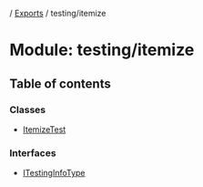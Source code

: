 [](../README.md) / [Exports](../modules.md) / testing/itemize

# Module: testing/itemize

## Table of contents

### Classes

- [ItemizeTest](../classes/testing_itemize.itemizetest.md)

### Interfaces

- [ITestingInfoType](../interfaces/testing_itemize.itestinginfotype.md)
